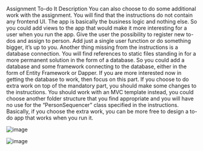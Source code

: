 Assignment To-do It 
Description 
You can also choose to do some additional work with the assignment. You will find that the 
instructions do not contain any frontend UI. The app is basically the business logic and nothing else. 
So you could add views to the app that would make it more interesting for a user when you run the 
app. Give the user the possibility to register new to-dos and assign to person. Add just a single user 
function or do something bigger, it’s up to you. Another thing missing from the instructions is a 
database connection. You will find references to static files standing in for a more permanent solution 
in the form of a database. So you could add a database and some framework connecting to the 
database, either in the form of Entity Framework or Dapper. If you are more interested now in getting 
the database to work, then focus on this part. 
If you choose to do extra work on top of the mandatory part, you should make some changes to the 
instructions. You should work with an MVC template instead, you could choose another folder 
structure that you find appropriate and you will have no use for the “PersonSequencer” class 
specified in the instructions. Basically, if you choose the extra work, you can be more free to design a 
to-do app that works when you run it. 


![image](https://github.com/user-attachments/assets/564d3af4-76bb-45e6-862a-bd55fe204e68)

![image](https://github.com/user-attachments/assets/f22e0951-3668-4616-adfb-e6d36b4783d5)
